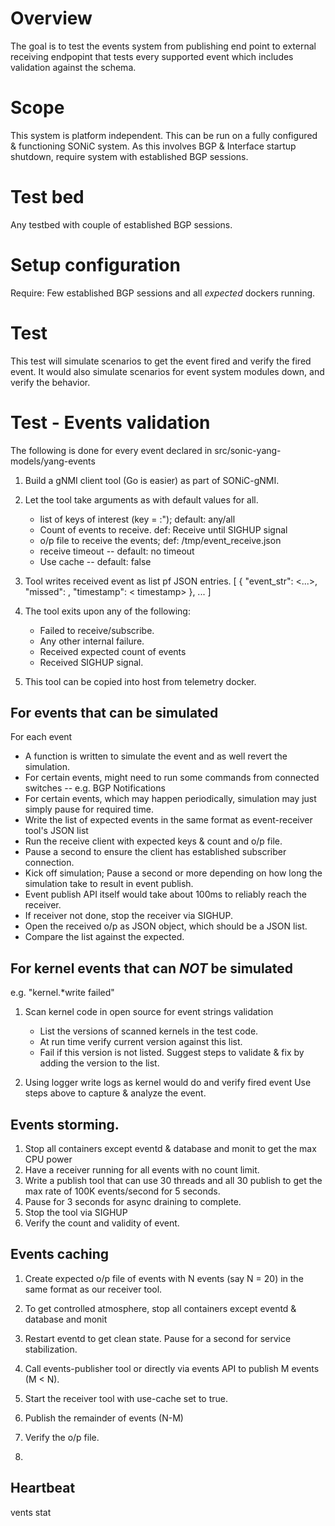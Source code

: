# Overview
The goal is to test the events system from publishing end point to external receiving endpopint that tests every supported event which includes validation against the schema.

# Scope
This system is platform independent. This can be run on a fully configured & functioning SONiC system. As this involves BGP & Interface startup shutdown, require system with established BGP sessions.

# Test bed
Any testbed with couple of established BGP sessions.

# Setup configuration
Require: Few established BGP sessions and all *expected* dockers running.

# Test
This test will simulate scenarios to get the event fired and verify the fired event. It would also simulate scenarios for event system modules down, and verify the behavior.

# Test - Events validation
The following is done for every event declared in src/sonic-yang-models/yang-events

1) Build a gNMI client tool (Go is easier) as part of SONiC-gNMI.
2) Let the tool take arguments as with default values for all.
   * list of keys of interest (key = <Yang nodule>:<Yang container>"); default: any/all
   * Count of events to receive. def: Receive until SIGHUP signal
   * o/p file to receive the events; def: /tmp/event_receive.json
   * receive timeout -- default: no timeout
   * Use cache -- default: false
3) Tool writes received event as list pf JSON entries.
   [ 
      { 
        "event_str": <...>,
        "missed": <cnt>,
        "timestamp": < timestamp>
      },
      ...
  ]
4) The tool exits upon any of the following:
   * Failed to receive/subscribe.
   * Any other internal failure.
   * Received expected count of events
   * Received SIGHUP signal.
  
5) This tool can be copied into host from telemetry docker.

## For events that can be simulated
For each event</br>
   * A function is written to simulate the event and as well revert the simulation.
   * For certain events, might need to run some commands from connected switches -- e.g. BGP Notifications
   * For certain events, which may happen periodically, simulation may just simply pause for required time.
   * Write the list of expected events in the same format as event-receiver tool's JSON list
   * Run the receive client with expected keys & count and o/p file.
   * Pause a second to ensure the client has established subscriber connection.
   * Kick off simulation; Pause a second or more depending on how long the simulation take to result in event publish. 
   * Event publish API itself would take about 100ms to reliably reach the receiver.
   * If receiver not done, stop the receiver via SIGHUP.
   * Open the received o/p as JSON object, which should be a JSON list.
   * Compare the list against the expected.
  
## For kernel events that can *NOT* be simulated
   e.g. "kernel.*write failed" 
1) Scan kernel code in open source for event strings validation
    * List the versions of scanned kernels in the test code.
    * At run time verify current version against this list.
    * Fail if this version is not listed. Suggest steps to validate & fix by adding the version to the list.
  
2) Using logger write logs as kernel would do and verify fired event
   Use steps above to capture & analyze the event.
  
## Events storming.
1) Stop all containers except eventd & database and monit to get the max CPU power
2) Have a receiver running for all events with no count limit.
3) Write a publish tool that can use 30 threads and all 30 publish to get the max rate of 100K events/second for 5 seconds.
4) Pause for 3 seconds for async draining to complete.
5) Stop the tool via SIGHUP
6) Verify the count and validity of event.
  
## Events caching
1) Create expected o/p file of events with N events (say N = 20) in the same format as our receiver tool.
2) To get controlled atmosphere, stop all containers except eventd & database and monit 
3) Restart eventd to get clean state. Pause for a second for service stabilization.
4) Call events-publisher tool or directly via events API to publish M events (M < N).
5) Start the receiver tool with use-cache set to true.
6) Publish the remainder of events (N-M)
7) Verify the o/p file.

                                                                                     
                                                                                     
                                                                                     
                                                                                     
                                                                                 
4)
  
## Heartbeat
vents stat
